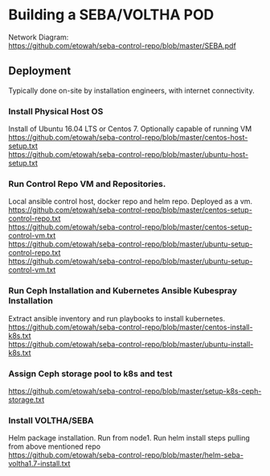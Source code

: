 # Building a SEBA/VOLTHA POD

Network Diagram:  
https://github.com/etowah/seba-control-repo/blob/master/SEBA.pdf




## Deployment
Typically done on-site by installation engineers, with internet connectivity.

### Install Physical Host OS
Install of Ubuntu 16.04 LTS or Centos 7. Optionally capable of running VM  
https://github.com/etowah/seba-control-repo/blob/master/centos-host-setup.txt  
https://github.com/etowah/seba-control-repo/blob/master/ubuntu-host-setup.txt  

### Run Control Repo VM and Repositories.
Local ansible control host, docker repo and helm repo.  Deployed as a vm.  
https://github.com/etowah/seba-control-repo/blob/master/centos-setup-control-repo.txt  
https://github.com/etowah/seba-control-repo/blob/master/centos-setup-control-vm.txt  
https://github.com/etowah/seba-control-repo/blob/master/ubuntu-setup-control-repo.txt  
https://github.com/etowah/seba-control-repo/blob/master/ubuntu-setup-control-vm.txt  

### Run Ceph Installation and Kubernetes Ansible Kubespray Installation
Extract ansible inventory and run playbooks to install kubernetes.   
https://github.com/etowah/seba-control-repo/blob/master/centos-install-k8s.txt  
https://github.com/etowah/seba-control-repo/blob/master/ubuntu-install-k8s.txt  

### Assign Ceph storage pool to k8s and test 
https://github.com/etowah/seba-control-repo/blob/master/setup-k8s-ceph-storage.txt  

### Install VOLTHA/SEBA
Helm package installation.  Run from node1.  Run helm install steps pulling from above mentioned repo  
https://github.com/etowah/seba-control-repo/blob/master/helm-seba-voltha1.7-install.txt  

